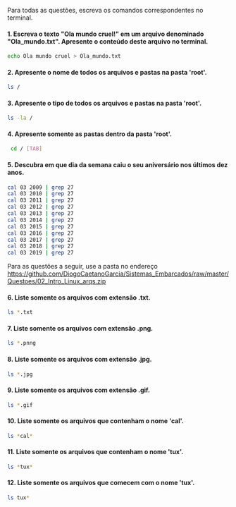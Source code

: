 Para todas as questões, escreva os comandos correspondentes no terminal.

#### 1. Escreva o texto "Ola mundo cruel!" em um arquivo denominado "Ola_mundo.txt". Apresente o conteúdo deste arquivo no terminal.
``` bash
echo Ola mundo cruel > Ola_mundo.txt
```
#### 2. Apresente o nome de todos os arquivos e pastas na pasta 'root'.
``` bash
ls /
```

#### 3. Apresente o tipo de todos os arquivos e pastas na pasta 'root'.
``` bash
ls -la /
```
#### 4. Apresente somente as pastas dentro da pasta 'root'.
``` bash
 cd / [TAB]
```

#### 5. Descubra em que dia da semana caiu o seu aniversário nos últimos dez anos.
``` bash
cal 03 2009 | grep 27
cal 03 2010 | grep 27
cal 03 2011 | grep 27
cal 03 2012 | grep 27
cal 03 2013 | grep 27
cal 03 2014 | grep 27
cal 03 2015 | grep 27
cal 03 2016 | grep 27
cal 03 2017 | grep 27
cal 03 2018 | grep 27
cal 03 2019 | grep 27
```

Para as questões a seguir, use a pasta no endereço https://github.com/DiogoCaetanoGarcia/Sistemas_Embarcados/raw/master/Questoes/02_Intro_Linux_arqs.zip

#### 6. Liste somente os arquivos com extensão .txt.
``` bash
ls *.txt
```

#### 7. Liste somente os arquivos com extensão .png.
``` bash
ls *.pnng
```

#### 8. Liste somente os arquivos com extensão .jpg.
``` bash
ls *.jpg
```

#### 9. Liste somente os arquivos com extensão .gif.
``` bash
ls *.gif
```

#### 10. Liste somente os arquivos que contenham o nome 'cal'.
``` bash
ls *cal*
```

#### 11. Liste somente os arquivos que contenham o nome 'tux'.
``` bash
ls *tux*
```

#### 12. Liste somente os arquivos que comecem com o nome 'tux'.
``` bash
ls tux*
```
